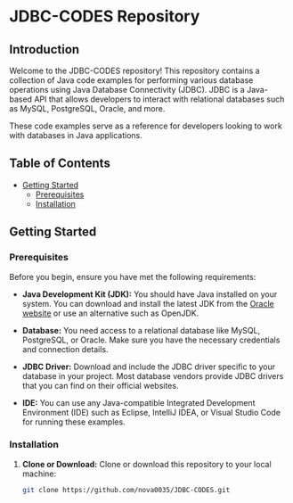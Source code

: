 # JDBC-CODES Repository

## Introduction

Welcome to the JDBC-CODES repository! This repository contains a collection of Java code examples for performing various database operations using Java Database Connectivity (JDBC). JDBC is a Java-based API that allows developers to interact with relational databases such as MySQL, PostgreSQL, Oracle, and more.

These code examples serve as a reference for developers looking to work with databases in Java applications.

## Table of Contents

- [Getting Started](#getting-started)
  - [Prerequisites](#prerequisites)
  - [Installation](#installation)
    
## Getting Started

### Prerequisites

Before you begin, ensure you have met the following requirements:

- **Java Development Kit (JDK):** You should have Java installed on your system. You can download and install the latest JDK from the [Oracle website](https://www.oracle.com/java/technologies/javase-downloads.html) or use an alternative such as OpenJDK.

- **Database:** You need access to a relational database like MySQL, PostgreSQL, or Oracle. Make sure you have the necessary credentials and connection details.

- **JDBC Driver:** Download and include the JDBC driver specific to your database in your project. Most database vendors provide JDBC drivers that you can find on their official websites.

- **IDE:** You can use any Java-compatible Integrated Development Environment (IDE) such as Eclipse, IntelliJ IDEA, or Visual Studio Code for running these examples.

### Installation

1. **Clone or Download:** Clone or download this repository to your local machine:

   ```sh
   git clone https://github.com/nova0035/JDBC-CODES.git
